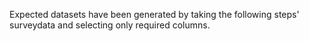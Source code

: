 Expected datasets have been generated by taking the following steps' surveydata and selecting only required columns.
